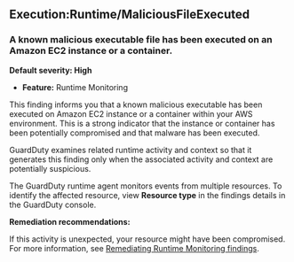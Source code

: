 

Execution:Runtime/MaliciousFileExecuted
---------------------------------------

### A known malicious executable file has been executed on an Amazon EC2 instance or a container.

**Default severity: High**

* **Feature:** Runtime Monitoring

This finding informs you that a known malicious executable has been executed on Amazon EC2 instance or a container within your AWS environment. This is a strong indicator that the instance or container has been potentially compromised and that malware has been executed.

GuardDuty examines related runtime activity and context so that it generates this finding only when the associated activity and context are potentially suspicious.

The GuardDuty runtime agent monitors events from multiple resources. To identify the affected resource, view **Resource type** in the findings details in the GuardDuty console.

**Remediation recommendations:**

If this activity is unexpected, your resource might have been compromised. For more information, see [Remediating Runtime Monitoring findings](https://docs.aws.amazon.com/guardduty/latest/ug/guardduty-remediate-runtime-monitoring.html).


